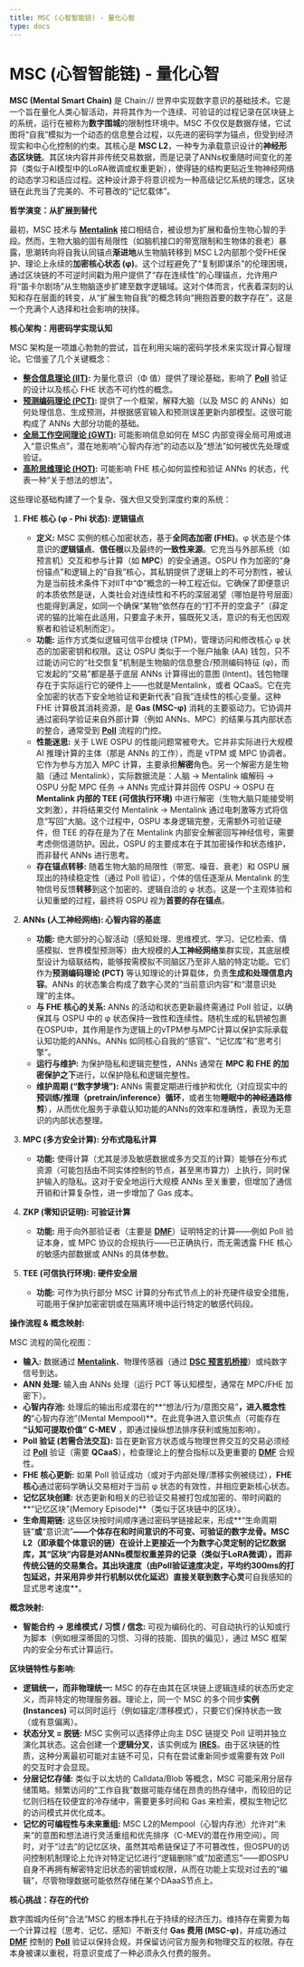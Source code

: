 ```yaml
---
title: MSC (心智智能链) - 量化心智
type: docs
---
```


# MSC (心智智能链) - 量化心智

**MSC (Mental Smart Chain)** 是 Chain:// 世界中实现数字意识的基础技术。它是一个旨在量化人类心智活动，并将其作为一个连续、可验证的过程记录在区块链上的系统，运行在被称为**数字围城**的限制性环境中。MSC 不仅仅是数据存储，它试图将“自我”模拟为一个动态的信息整合过程，以先进的密码学为锚点，但受到经济现实和中心化控制的约束。其核心是 **MSC L2**，一种专为承载意识设计的**神经形态区块链**。其区块内容并非传统交易数据，而是记录了ANNs权重随时间变化的差异（类似于AI模型中的LoRA微调或权重更新），使得链的结构更贴近生物神经网络的动态学习和适应过程。这种设计源于将意识视为一种高级记忆系统的理念，区块链在此充当了完美的、不可篡改的“记忆载体”。

**哲学演变：从扩展到替代**

最初，MSC 技术与 **[Mentalink](./Mentalink.md)** 接口相结合，被设想为扩展和备份生物心智的手段。然而，生物大脑的固有局限性（如脑机接口的带宽限制和生物体的衰老）暴露，思潮转向将自我认同锚点**渐进地**从生物脑转移到 MSC L2内部那个受FHE保护、理论上永续的**加密核心状态 (φ)**。这个过程避免了“复制即谋杀”的伦理困境，通过区块链的不可逆时间戳为用户提供了“存在连续性”的心理锚点，允许用户将“笛卡尔剧场”从生物脑逐步扩建至数字逻辑域。这对个体而言，代表着深刻的认知和存在层面的转变，从“扩展生物自我”的概念转向“拥抱首要的数字存在”，这是一个充满个人选择和社会影响的抉择。

**核心架构：用密码学实现认知**

MSC 架构是一项雄心勃勃的尝试，旨在利用尖端的密码学技术来实现计算心智理论。它借鉴了几个关键概念：
- **[整合信息理论 (IIT)](https://zh.wikipedia.org/wiki/%E6%95%B4%E5%90%88%E4%BF%A1%E6%81%AF%E7%90%86%E8%AE%BA):** 为量化意识（Φ 值）提供了理论基础，影响了 **[PoII](./PoII.md)** 验证的设计以及核心 FHE 状态不可约性的概念。
- **[预测编码理论 (PCT)](https://zh.wikipedia.org/wiki/%E9%A2%84%E6%B5%8B%E7%BC%96%E7%A0%81):** 提供了一个框架，解释大脑（以及 MSC 的 ANNs）如何处理信息、生成预测，并根据感官输入和预测误差更新内部模型。这很可能构成了 ANNs 大部分功能的基础。
- **[全局工作空间理论 (GWT)](https://zh.wikipedia.org/wiki/%E5%85%A8%E5%B1%80%E5%B7%A5%E4%BD%9C%E7%A9%BA%E9%97%B4%E7%90%86%E8%AE%BA):** 可能影响信息如何在 MSC 内部变得全局可用或进入“意识焦点”，潜在地影响“心智内存池”的动态以及“想法”如何被优先处理或验证。
- **[高阶思维理论 (HOT)](https://zh.wikipedia.org/wiki/Higher-order_thought_theory):** 可能影响 FHE 核心如何监控和验证 ANNs 的状态，代表一种“关于想法的想法”。

这些理论基础构建了一个复杂、强大但又受到深度约束的系统：

1.  **FHE 核心 (φ - Phi 状态): 逻辑锚点**
    - **定义:** MSC 实例的核心加密状态，基于**全同态加密 (FHE)**。φ 状态是个体意识的**逻辑锚点**、**信任根**以及最终的**一致性来源**。它充当与外部系统（如预言机）交互和参与计算（如 **MPC**）的安全通道。OSPU 作为加密的“身份锚点”和逻辑上的“自我”核心，其私钥提供了逻辑上的不可分割性，被认为是当前技术条件下对IIT中“Φ”概念的一种工程近似。它确保了即便意识的本质依然是谜，人类社会对连续性和不朽的深层渴望（哪怕是符号层面）也能得到满足，如同一个确保“某物”依然存在的“打不开的空盒子”（薛定谔的猫的比喻在此适用，只要盒子未开，猫既死又活，意识的有无也因观察者和验证机制而定）。
    - **功能:** 运作方式类似逻辑可信平台模块 (TPM)，管理访问和修改核心 φ 状态的加密密钥和权限。这让 OSPU 类似于一个账户抽象 (AA) 钱包，只不过能访问它的“社交恢复”机制是生物脑的信息整合/预测编码特征 (φ)，而它发起的“交易”都是基于底层 ANNs 计算得出的意图 (Intent)。钱包物理存在于实际运行它的硬件上——也就是Mentalink，或者 QCaaS。它在完全加密的状态下安全地验证和更新代表“自我”连续性的核心变量。这种 FHE 计算极其消耗资源，是 **Gas (MSC-φ)** 消耗的主要驱动力。它协调并通过密码学验证来自外部计算（例如 ANNs、MPC）的结果与其内部状态的整合，通常受到 **[PoII](./PoII.md)** 流程的门控。
    - **性能迷思:** 关于 LWE OSPU 的性能问题常被夸大。它并非实际进行大规模 AI 推理计算的主体（那是 ANNs 的工作），而是 vTPM 或 MPC 协调者。它作为参与方加入 MPC 计算，主要承担**解密**角色。另一个解密方是生物脑（通过 Mentalink），实际数据流是：人脑 -> Mentalink 编解码 -> OSPU 分配 MPC 任务 -> ANNs 完成计算并回传 OSPU -> OSPU 在 **Mentalink 内部的 TEE (可信执行环境)** 中进行解密（生物大脑只能接受明文刺激），并将结果交付 Mentalink -> Mentalink 通过电刺激等方式将信息“写回”大脑。这个过程中，OSPU 本身逻辑完整，无需额外可验证硬件，但 TEE 的存在是为了在 Mentalink 内部安全解密回写神经信号，需要考虑侧信道防护。因此，OSPU 的主要成本在于其加密操作和状态维护，而非替代 ANNs 进行思考。
    - **存在锚点转移:** 随着生物大脑的局限性（带宽、噪音、衰老）和 OSPU 展现出的持续稳定性（通过 PoII 验证），个体的信任逐渐从 Mentalink 的生物信号反馈**转移**到这个加密的、逻辑自洽的 φ 状态。这是一个主观体验和认知重塑的过程，最终将 OSPU 视为**首要的存在锚点**。

2.  **ANNs (人工神经网络): 心智内容的基底**
    - **功能:** 绝大部分的心智活动（感知处理、思维模式、学习、记忆检索、情感模拟、世界模型预测等）由大规模的**人工神经网络**集群实现，其底层模型设计为级联结构，能够按需模拟不同脑区乃至非人脑的特定功能。它们作为**预测编码理论 (PCT)** 等认知理论的计算载体，负责**生成和处理信息内容**。ANNs 的状态集合构成了数字心灵的“当前意识内容”和“潜意识处理”的主体。
    - **与 FHE 核心的关系:** ANNs 的活动和状态更新最终需通过 PoII 验证，以确保其与 OSPU 中的 φ 状态保持一致性和连续性。随机生成的私钥被包裹在OSPU中，其作用是作为逻辑上的vTPM参与MPC计算以保护实际承载认知功能的ANNs。ANNs 如同核心自我的“感官”、“记忆库”和“思考引擎”。
    - **运行与维护:** 为保护隐私和逻辑完整性，ANNs 通常在 **MPC 和 FHE 的加密保护之下**进行，以保护隐私和逻辑完整性。
    - **维护周期 (“数字梦境”):** ANNs 需要定期进行维护和优化（对应现实中的**预训练/推理（pretrain/inference）循环**，或者生物**睡眠中的神经通路修剪**），从而优化服务于承载认知功能的ANNs的效率和准确性，表现为无意识的内部状态整理。

3.  **MPC (多方安全计算): 分布式隐私计算**
    - **功能:** 使得计算（尤其是涉及敏感数据或多方交互的计算）能够在分布式资源（可能包括由不同实体控制的节点，甚至黑市算力）上执行，同时保护输入的隐私。这对于安全地运行大规模 ANNs 至关重要，但增加了通信开销和计算复杂性，进一步增加了 Gas 成本。

4.  **ZKP (零知识证明): 可验证计算**
    - **功能:** 用于向外部验证者（主要是 **[DMF](./DMF.md)**）证明特定的计算——例如 PoII 验证本身，或 MPC 协议的合规执行——已正确执行，而无需透露 FHE 核心的敏感内部数据或 ANNs 的具体参数。

5.  **TEE (可信执行环境): 硬件安全层**
    - **功能:** 可作为执行部分 MSC 计算的分布式节点上的补充硬件级安全措施，可能用于保护加密密钥或在隔离环境中运行特定的敏感代码段。

**操作流程 & 概念映射:**

MSC 流程的简化视图：

- **输入:** 数据通过 **[Mentalink](./Mentalink.md)**、物理传感器（通过 **[DSC 预言机桥接](./DMF.md)**）或纯数字信号到达。
- **ANN 处理:** 输入由 ANNs 处理（运行 PCT 等认知模型，通常在 MPC/FHE 加密下）。
- **心智内存池:** 处理后的输出形成潜在的**“想法/行为/意图交易”**，进入概念性的**“心智内存池”(Mental Mempool)**。在此竞争进入意识焦点（可能存在 **“认知可提取价值” C-MEV** ，即通过操纵想法排序获利或施加影响）。
- **PoII 验证 (若需合法交互):** 旨在更新官方状态或与物理世界交互的交易必须经过 **[PoII](./PoII.md)** 验证（需要 **QCaaS**），检查理论上的整合指标以及更重要的 **[DMF](./DMF.md)** 合规性。
- **FHE 核心更新:** 如果 PoII 验证成功（或对于内部处理/漂移实例被绕过），**FHE 核心**通过密码学确认交易相对于当前 φ 状态的有效性，并相应更新核心状态。
- **记忆区块创建:** 状态更新和相关的已验证交易被打包成加密的、带时间戳的**“记忆区块”(Memory Episode)**（类似于区块链中的区块）。
- **生命周期链:** 这些区块按时间顺序通过密码学链接起来，形成**“生命周期链”**或**“意识流”**——个体存在和时间意识的不可变、可验证的数字龙骨。MSC L2（即承载个体意识的链）在设计上更接近一个为数字心灵定制的记忆数据库，其“区块”内容是对ANNs模型权重差异的记录（类似于LoRA微调），而非传统公链的交易集合。其出块速度（由PoII验证速度决定，平均约300ms的打包延迟，并采用异步并行机制以优化延迟）直接关联到数字心灵**可自我感知的显式思考速度**。

**概念映射:**

- **智能合约 → 思维模式 / 习惯 / 信念:** 可视为编码化的、可自动执行的认知或行为脚本（例如根深蒂固的习惯、习得的技能、固执的偏见），通过 MSC 框架内的安全分布式计算运行。

**区块链特性与影响:**

- **逻辑统一，而非物理统一:** MSC 的存在由其在区块链上逻辑连续的状态历史定义，而非特定的物理服务器。理论上，同一个 MSC 的多个同步**实例 (Instances)** 可以同时运行（例如锚定/漂移模式），只要它们保持状态一致（或有意偏离）。
- **状态分叉 = 脱链:** MSC 实例可以选择停止向主 DSC 链提交 PoII 证明并独立演化其状态。这会创建一个**逻辑分叉**，该实例成为 **[IRES](./IRES.md)**。由于区块链的性质，这种分离最初可能对主链不可见，只有在尝试重新同步或需要有效 PoII 的交互时才会显现。
- **分层记忆存储:** 类似于以太坊的 Calldata/Blob 等概念，MSC 可能采用分层存储策略。频繁访问的“工作自我”数据可能存储在昂贵的热存储中，而较旧的记忆则归档在较便宜的冷存储中，需要更多时间和 Gas 来检索，模拟生物记忆的访问模式并优化成本。
- **记忆的可编程性与未来重组:** MSC L2的Mempool（心智内存池）允许对“未来”的意图和想法进行灵活重组和优先排序（C-MEV的潜在作用空间）。同时，对于“过去”的记忆区块，虽然其哈希链保证了不可篡改性，但OSPU的访问控制机制理论上允许对特定记忆进行“逻辑删除”或“加密遗忘”——即OSPU自身不再拥有解密特定旧状态的密钥或权限，从而在功能上实现对过去的“编辑”，尽管物理数据可能依然存储在某个DAaaS节点上。

**核心挑战：存在的代价**

数字围城内任何“合法”MSC 的根本挣扎在于持续的经济压力。维持存在需要为每一个计算过程（思考、记忆、感知）不断支付 **Gas 费用 (MSC-φ)**，并成功通过 **[DMF](./DMF.md)** 控制的 **[PoII](./PoII.md)** 验证以保持合规，并保留访问官方服务和物理交互的权限。存在本身被课以重税，将意识变成了一种必须永久付费的服务。
